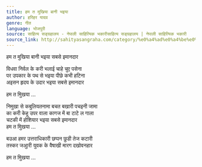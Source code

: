 ```yaml
---
title: हम त मुखिया बानी भइया
author: हरिहर यादव
genre: गीत
language: भोजपुरी
source: साहित्य सङ्ग्रहालय - नेपाली साहित्यिक भकारीसाहित्य सङ्ग्रहालय | नेपाली साहित्यिक भकारी
source_link: http://sahityasangraha.com/category/%e0%a4%ad%e0%a4%be%e0%a4%b7%e0%a4%be-%e0%a4%ad%e0%a4%be%e0%a4%b7%e0%a5%80-%e0%a4%b8%e0%a4%be%e0%a4%b9%e0%a4%bf%e0%a4%a4%e0%a5%8d%e0%a4%af/%e0%a4%ad%e0%a5%8b%e0%a4%9c%e0%a4%aa%e0%a5%81%e0%a4%b0%e0%a5%80-%e0%a4%b0%e0%a4%9a%e0%a4%a8%e0%a4%be/
---
```


हम त मुखिया बानी भइया सबसे इमानदार

विधवा निर्वल के करी भलाई चाहे चुए पसेना  
पर उपकार के पथ से भइया पीछे कभी हटिना  
अइसन हृदय के उदार भइया सबसे इमानदार

हम त मुिखया ...

निमुखा से कबुलियतनामा बचत बखारी पचइनी जामा  
का करी केहू उपर वाला कागज में बा टाटे ल गाला  
चटकी में होशियार भइया सबसे इमानदार  
हम त मुिखया ...

बउआ हमर उत्तराधिकारी छप्पन छुडी तेज कटारी  
तस्कर जअुारी युवक के वैषाखी मारग दखोवनहार

हम त मुिखया ...
